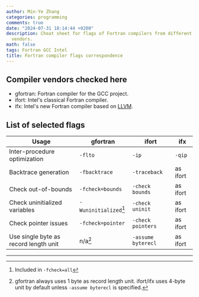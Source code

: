 ```yaml
---
author: Min-Ye Zhang
categories: programming
comments: true
date: "2024-07-31 18:14:44 +0200"
description: Cheat sheet for flags of Fortran compilers from different
  vendors.
math: false
tags: Fortran GCC Intel
title: Fortran compiler flags correspondence
---
```


## Compiler vendors checked here

-   gfortran: Fortran compiler for the GCC project.
-   ifort: Intel\'s classical Fortran compiler.
-   ifx: Intel\'s new Fortran compiler based on
    [LLVM](https://llvm.org/).

## List of selected flags

| Usage | gfortran | ifort | ifx |
|----|----|----|----|
| Inter-procedure optimization | `-flto` | `-ip` | `-qip` |
| Backtrace generation | `-fbacktrace` | `-traceback` | as ifort |
| Check out-of-bounds | `-fcheck=bounds` | `-check bounds` | as ifort |
| Check uninitialized variables | `-Wuninitialized`[^1] | `-check uninit` | as ifort |
| Check pointer issues | `-fcheck=pointer` | `-check pointers` | as ifort |
| Use single byte as record length unit | n/a[^2] | `-assume byterecl` | as ifort |

---

[^1]: Included in `-fcheck=all`

[^2]: gfortran always uses 1 byte as record length unit. ifort/ifx uses
    4-byte unit by default unless `-assume byterecl` is specified.
